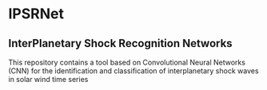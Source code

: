 # IPSRNet
## InterPlanetary Shock Recognition Networks
This repository contains a tool based on Convolutional Neural Networks (CNN) for the identification and classification of interplanetary shock waves in solar wind time series
